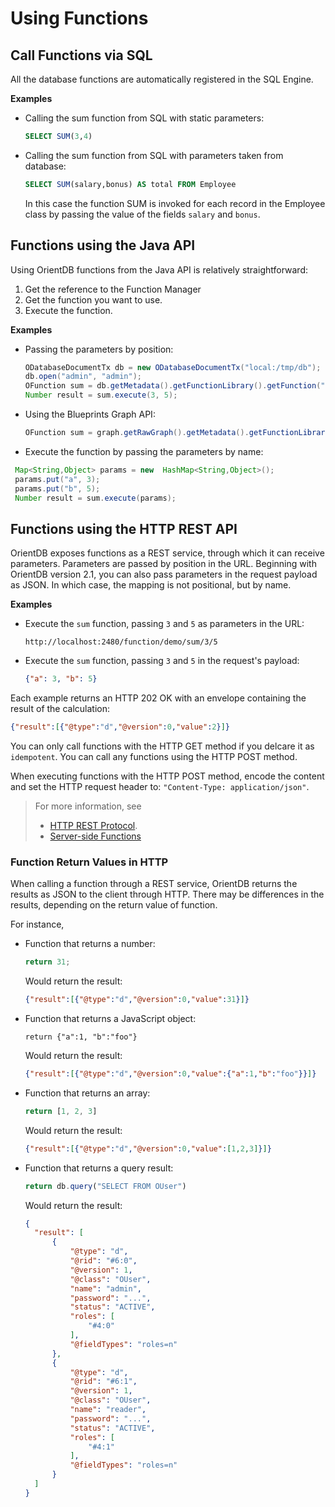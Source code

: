 
# Using Functions

## Call Functions via SQL

All the database functions are automatically registered in the SQL Engine. 

**Examples**

- Calling the sum function from SQL with static parameters:

  ```sql
  SELECT SUM(3,4)
  ```
  
- Calling the sum function from SQL with parameters taken from database:

  ```sql
  SELECT SUM(salary,bonus) AS total FROM Employee
  ```

  In this case the function SUM is invoked for each record in the Employee class by passing the value of the fields `salary` and `bonus`.

## Functions using the Java API

Using OrientDB functions from the Java API is relatively straightforward:

1. Get the reference to the Function Manager
1. Get the function you want to use.
1. Execute the function.

**Examples**

- Passing the parameters by position:

  ```java
  ODatabaseDocumentTx db = new ODatabaseDocumentTx("local:/tmp/db");
  db.open("admin", "admin");
  OFunction sum = db.getMetadata().getFunctionLibrary().getFunction("sum");
  Number result = sum.execute(3, 5);
  ```

- Using the Blueprints Graph API:


  ```java
  OFunction sum = graph.getRawGraph().getMetadata().getFunctionLibrary().getFunction("sum");
  ```

- Execute the function by passing the parameters by name:

 ```java
  Map<String,Object> params = new  HashMap<String,Object>();
  params.put("a", 3);
  params.put("b", 5);
  Number result = sum.execute(params);
  ```

## Functions using the HTTP REST API

OrientDB exposes functions as a REST service, through which it can receive parameters.  Parameters are passed by position in the URL.  Beginning with OrientDB version 2.1, you can also pass parameters in the request payload as JSON.  In which case, the mapping is not positional, but by name.

**Examples**

- Execute the `sum` function, passing `3` and `5` as parameters in the URL:

  ```
  http://localhost:2480/function/demo/sum/3/5
  ```
  
- Execute the `sum` function, passing `3` and `5` in the request's payload:

  ```json
  {"a": 3, "b": 5}
  ```
  
Each example returns an HTTP 202 OK with an envelope containing the result of the calculation:

```json
{"result":[{"@type":"d","@version":0,"value":2}]}
```

You can only call functions with the HTTP GET method if you delcare it as `idempotent`.  You can call any functions using the HTTP POST method.

When executing functions with the HTTP POST method, encode the content and set the HTTP request header to: `"Content-Type: application/json"`.

>For more information, see 
>- [HTTP REST Protocol](../misc/OrientDB-REST.md#function). 
>- [Server-side Functions](Functions-Server.md)

### Function Return Values in HTTP

When calling a function through a REST service, OrientDB returns the results as JSON to the client through HTTP.  There may be differences in the results, depending on the return value of function.

For instance,

- Function that returns a number:

  ```javascript
  return 31;
  ```
  
  Would return the result:
  
  ```json
  {"result":[{"@type":"d","@version":0,"value":31}]}
  ```
  
- Function that returns a JavaScript object:

  ```
  return {"a":1, "b":"foo"}
  ```

  Would return the result:

  ```json
  {"result":[{"@type":"d","@version":0,"value":{"a":1,"b":"foo"}}]}
  ```

- Function that returns an array:

  ```javascript
  return [1, 2, 3]
  ```

  Would return the result:
  
  ```json
  {"result":[{"@type":"d","@version":0,"value":[1,2,3]}]}
  ```

- Function that returns a query result:

  ```javascript
  return db.query("SELECT FROM OUser")
  ```

  Would return the result:
  
  ```json
  {
    "result": [
        {
            "@type": "d",
            "@rid": "#6:0",
            "@version": 1,
            "@class": "OUser",
            "name": "admin",
            "password": "...",
            "status": "ACTIVE",
            "roles": [
                "#4:0"
            ],
            "@fieldTypes": "roles=n"
        },
        {
            "@type": "d",
            "@rid": "#6:1",
            "@version": 1,
            "@class": "OUser",
            "name": "reader",
            "password": "...",
            "status": "ACTIVE",
            "roles": [
                "#4:1"
            ],
            "@fieldTypes": "roles=n"
        }
    ]
  }
  ```



